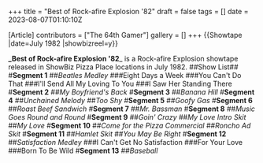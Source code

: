 +++
title = "Best of Rock-afire Explosion '82"
draft = false
tags = []
date = 2023-08-07T01:10:10Z

[Article]
contributors = ["The 64th Gamer"]
gallery = []
+++
{{Showtape
|date=July 1982
|showbizreel=y}}

**_Best of Rock-afire Explosion '82**_ is a Rock-afire Explosion showtape released in ShowBiz Pizza Place locations in July 1982.
##Show List##
#**Segment 1**
##_Beatles Medley_
###Eight Days a Week
###You Can't Do That
###I'll Send All My Loving To You
###I Saw Her Standing There
#**Segment 2**
##_My Boyfriend's Back_
#**Segment 3**
##_Banana Hill_
#**Segment 4**
##_Unchained Melody_
##_Too Shy_
#**Segment 5**
##_Goofy Gas_
#**Segment 6**
##_Roast Beef Sandwich_
#**Segment 7**
##_Mr. Bassman_
#**Segment 8**
##_Music Goes Round and Round_
#**Segment 9**
##_Goin' Crazy_
##_My Love Intro Skit_
##_My Love_
#**Segment 10**
##_Come for the Pizza Commercial_
##_Roncho Ad Skit_
#**Segment 11**
##_Hamlet Skit_
##_You May Be Right_
#**Segment 12**
##_Satisfaction Medley_
###I Can't Get No Satisfaction
###For Your Love
###Born To Be Wild
#**Segment 13**
##_Baseball_